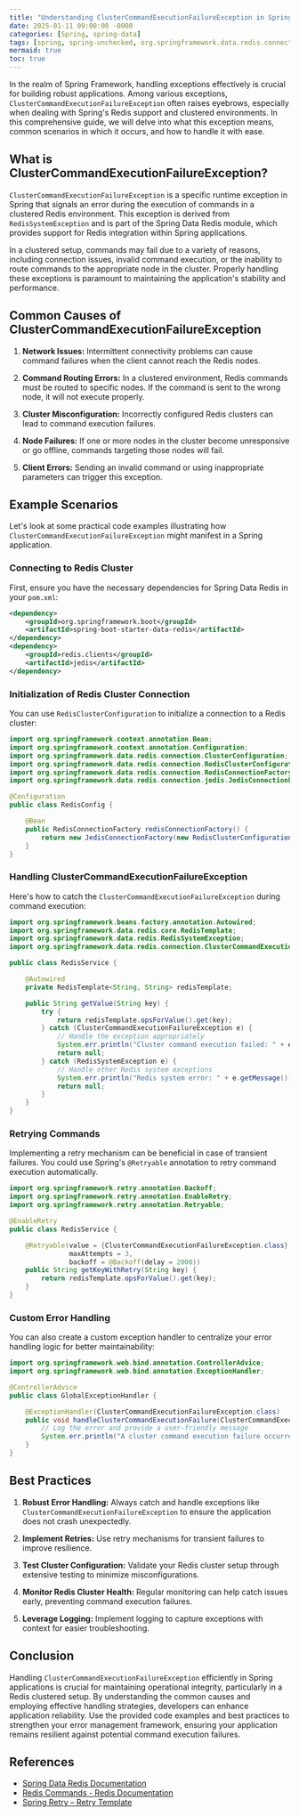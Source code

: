 ```yaml
---
title: "Understanding ClusterCommandExecutionFailureException in Spring"
date: 2025-01-11 09:00:00 -0000
categories: [Spring, spring-data]
tags: [spring, spring-unchecked, org.springframework.data.redis.connection]
mermaid: true
toc: true
---
```



In the realm of Spring Framework, handling exceptions effectively is crucial for building robust applications. Among various exceptions, `ClusterCommandExecutionFailureException` often raises eyebrows, especially when dealing with Spring's Redis support and clustered environments. In this comprehensive guide, we will delve into what this exception means, common scenarios in which it occurs, and how to handle it with ease.

## What is ClusterCommandExecutionFailureException?

`ClusterCommandExecutionFailureException` is a specific runtime exception in Spring that signals an error during the execution of commands in a clustered Redis environment. This exception is derived from `RedisSystemException` and is part of the Spring Data Redis module, which provides support for Redis integration within Spring applications.

In a clustered setup, commands may fail due to a variety of reasons, including connection issues, invalid command execution, or the inability to route commands to the appropriate node in the cluster. Properly handling these exceptions is paramount to maintaining the application's stability and performance.

## Common Causes of ClusterCommandExecutionFailureException

1. **Network Issues:** Intermittent connectivity problems can cause command failures when the client cannot reach the Redis nodes.

2. **Command Routing Errors:** In a clustered environment, Redis commands must be routed to specific nodes. If the command is sent to the wrong node, it will not execute properly.

3. **Cluster Misconfiguration:** Incorrectly configured Redis clusters can lead to command execution failures.

4. **Node Failures:** If one or more nodes in the cluster become unresponsive or go offline, commands targeting those nodes will fail.

5. **Client Errors:** Sending an invalid command or using inappropriate parameters can trigger this exception.

## Example Scenarios

Let's look at some practical code examples illustrating how `ClusterCommandExecutionFailureException` might manifest in a Spring application.

### Connecting to Redis Cluster

First, ensure you have the necessary dependencies for Spring Data Redis in your `pom.xml`:

```xml
<dependency>
    <groupId>org.springframework.boot</groupId>
    <artifactId>spring-boot-starter-data-redis</artifactId>
</dependency>
<dependency>
    <groupId>redis.clients</groupId>
    <artifactId>jedis</artifactId>
</dependency>
```

### Initialization of Redis Cluster Connection

You can use `RedisClusterConfiguration` to initialize a connection to a Redis cluster:

```java
import org.springframework.context.annotation.Bean;
import org.springframework.context.annotation.Configuration;
import org.springframework.data.redis.connection.ClusterConfiguration;
import org.springframework.data.redis.connection.RedisClusterConfiguration;
import org.springframework.data.redis.connection.RedisConnectionFactory;
import org.springframework.data.redis.connection.jedis.JedisConnectionFactory;

@Configuration
public class RedisConfig {

    @Bean
    public RedisConnectionFactory redisConnectionFactory() {
        return new JedisConnectionFactory(new RedisClusterConfiguration("localhost:7000, localhost:7001"));
    }
}
```

### Handling ClusterCommandExecutionFailureException

Here's how to catch the `ClusterCommandExecutionFailureException` during command execution:

```java
import org.springframework.beans.factory.annotation.Autowired;
import org.springframework.data.redis.core.RedisTemplate;
import org.springframework.data.redis.RedisSystemException;
import org.springframework.data.redis.connection.ClusterCommandExecutionFailureException;

public class RedisService {

    @Autowired
    private RedisTemplate<String, String> redisTemplate;

    public String getValue(String key) {
        try {
            return redisTemplate.opsForValue().get(key);
        } catch (ClusterCommandExecutionFailureException e) {
            // Handle the exception appropriately
            System.err.println("Cluster command execution failed: " + e.getMessage());
            return null;
        } catch (RedisSystemException e) {
            // Handle other Redis system exceptions
            System.err.println("Redis system error: " + e.getMessage());
            return null;
        }
    }
}
```

### Retrying Commands

Implementing a retry mechanism can be beneficial in case of transient failures. You could use Spring's `@Retryable` annotation to retry command execution automatically.

```java
import org.springframework.retry.annotation.Backoff;
import org.springframework.retry.annotation.EnableRetry;
import org.springframework.retry.annotation.Retryable;

@EnableRetry
public class RedisService {

    @Retryable(value = {ClusterCommandExecutionFailureException.class}, 
               maxAttempts = 3, 
               backoff = @Backoff(delay = 2000))
    public String getKeyWithRetry(String key) {
        return redisTemplate.opsForValue().get(key);
    }
}
```

### Custom Error Handling

You can also create a custom exception handler to centralize your error handling logic for better maintainability:

```java
import org.springframework.web.bind.annotation.ControllerAdvice;
import org.springframework.web.bind.annotation.ExceptionHandler;

@ControllerAdvice
public class GlobalExceptionHandler {

    @ExceptionHandler(ClusterCommandExecutionFailureException.class)
    public void handleClusterCommandExecutionFailure(ClusterCommandExecutionFailureException ex) {
        // Log the error and provide a user-friendly message
        System.err.println("A cluster command execution failure occurred: " + ex.getMessage());
    }
}
```

## Best Practices

1. **Robust Error Handling:** Always catch and handle exceptions like `ClusterCommandExecutionFailureException` to ensure the application does not crash unexpectedly.

2. **Implement Retries:** Use retry mechanisms for transient failures to improve resilience.

3. **Test Cluster Configuration:** Validate your Redis cluster setup through extensive testing to minimize misconfigurations.

4. **Monitor Redis Cluster Health:** Regular monitoring can help catch issues early, preventing command execution failures.

5. **Leverage Logging:** Implement logging to capture exceptions with context for easier troubleshooting.

## Conclusion

Handling `ClusterCommandExecutionFailureException` efficiently in Spring applications is crucial for maintaining operational integrity, particularly in a Redis clustered setup. By understanding the common causes and employing effective handling strategies, developers can enhance application reliability. Use the provided code examples and best practices to strengthen your error management framework, ensuring your application remains resilient against potential command execution failures.

## References

- [Spring Data Redis Documentation](https://docs.spring.io/spring-data/redis/docs/current/reference/html/)
- [Redis Commands - Redis Documentation](https://redis.io/commands)
- [Spring Retry – Retry Template](https://docs.spring.io/spring-retry/docs/current/reference/html/)